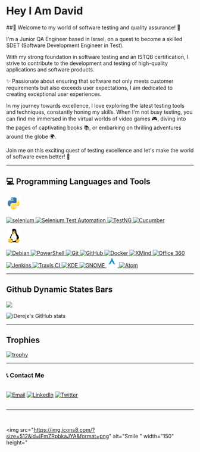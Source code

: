# Hey I Am David

##🌟 Welcome to my world of software       testing and quality assurance! 🌟

 I'm a Junior QA Engineer based in       Israel, on a quest to become a skilled  SDET (Software Development Engineer in  Test). 

 With my strong foundation in software   testing and an ISTQB certification, I   strive to contribute to the development and testing of high-quality             applications and software products.


✨ Passionate about ensuring that software not only meets customer requirements but also exceeds user expectations, 
I am dedicated to creating exceptional user experiences.

 In my journey towards excellence, I     love exploring the latest testing tools 
 and techniques, constantly honing my  skills. When I'm not busy testing, you can find me immersed in the virtual worlds of video games 🎮, diving into the pages of captivating books 📚, or embarking on thrilling adventures around the globe 🌍.

Join me on this exciting quest of testing excellence and let's make the world of software even better! 🚀

<hr>

## 💻 Programming  Languages and Tools

<div align="left">

<a href="https://www.python.org" target="_blank"> <img src="https://raw.githubusercontent.com/devicons/devicon/master/icons/python/python-original.svg" alt="python" width="40" height="40"/> </a> 

<a href="https://www.selenium.dev">
  <img src="https://img.icons8.com/?size=2x&id=VOnRj9vGpXV8&format=png" alt="selenium" width="30" height="30" />
</a>

<a href="https://www.selenium.dev/documentation/en/selenium_installation/installing_selenium_libraries/">
  <img src="https://img.icons8.com/?size=2x&id=WbhlkucPF3tZ&format=png" alt="Selenium Test Automation" width="30" height="30" />
</a>

<a href="https://testng.org">
  <img src="https://img.icons8.com/color/48/000000/test-tube-rack.png" alt="TestNG" width="30" height="30"/>
</a>

<a href="https://cucumber.io">
  <img src="https://img.icons8.com/color/48/000000/cucumber.png" alt="Cucumber" width="30" height="30"/>
</a>

<a href="https://www.linux.org/" target="_blank"> <img src="https://raw.githubusercontent.com/devicons/devicon/master/icons/linux/linux-original.svg" alt="linux" width="40" height="40"/> </a>

<a href="https://www.debian.org/">
  <img src="https://img.icons8.com/color/48/000000/debian.png" alt="Debian" width="30" height="30"/>
</a>

<a href="https://docs.microsoft.com/en-us/powershell/">
  <img src="https://img.icons8.com/color/48/000000/powershell.png" alt="PowerShell" width="30" height="30"/>
</a>

<a href="https://git-scm.com">
  <img src="https://img.icons8.com/color/48/000000/git.png" alt="Git" width="30" height="30" />
</a>

<a href="https://github.com">
  <img src="https://img.icons8.com/color/48/000000/github.png" alt="GitHub" width="30" height="30" />
</a>

<a href="https://www.docker.com">
  <img src="https://img.icons8.com/color/48/000000/docker.png" alt="Docker" width="30" height="30"/>
</a>

<a href="https://www.xmind.net">
  <img src="https://raw.githubusercontent.com/edent/SuperTinyIcons/master/images/svg/xmind.svg" alt="XMind" width="30" height="30"/>
</a>

<a href="https://www.office.com">
  <img src="https://raw.githubusercontent.com/edent/SuperTinyIcons/master/images/svg/office365.svg" alt="Office 360" width="30" height="30"/>
</a>

<a href="https://www.jenkins.io">
  <img src="https://raw.githubusercontent.com/edent/SuperTinyIcons/master/images/svg/jenkins.svg" alt="Jenkins" width="30" height="30"/>
</a>

<a href="https://travis-ci.org">
  <img src="https://raw.githubusercontent.com/edent/SuperTinyIcons/master/images/svg/travisci.svg" alt="Travis CI" width="30" height="30"/>
</a>

<a href="https://kde.org">
  <img src="https://raw.githubusercontent.com/edent/SuperTinyIcons/master/images/svg/kde.svg" alt="KDE" width="30" height="30"/>
</a>

<a href="https://www.gnome.org">
  <img src="https://raw.githubusercontent.com/edent/SuperTinyIcons/master/images/svg/gnome.svg" alt="GNOME" width="30" height="30"/>
</a>

<a href="https://archlinux.org">
  <img src="https://raw.githubusercontent.com/edent/SuperTinyIcons/master/images/svg/archlinux.svg" alt="Arch Linux" width="30" height="30"/>
</a>

<a href="https://git-scm.com">
  <img src="https://github.com/iDereje/iDereje.github.io/blob/main/icons/icons/atom.svg" alt="Atom" width="30" height="30" />
</a>

</div>

<hr>

## Github Dynamic States Bars
 
 <a href=""> <img align="center" src="https://github-readme-stats-sigma-five.vercel.app/api/top-langs/?username=iDereje&theme=react&line_height=40&hide=css"/> </a>
 <br>
 

 
 ![iDereje's GitHub stats](https://github-readme-stats.vercel.app/api?username=iDereje&rank_icon=github&theme=radical)
 
 <hr>
 
## Trophies

 
  [![trophy](https://github-profile-trophy.vercel.app/?username=iDereje)](https://github.com/iDereje/github-profile-trophy)
  
 
<hr>
 
 
### 📞 Contact Me 
 
<br>

<div align="left">
  <a href="mailto:david.dereje@gmail.com"><img src="https://img.icons8.com/color/48/000000/gmail.png" alt="Email" width="40" height="40"/></a>
  <a href="https://www.linkedin.com/in/daviddereje/"><img src="https://img.icons8.com/color/48/000000/linkedin.png" alt="LinkedIn" width="40" height="40"/></a>
  <a href="https://twitter.com/david_dereje"><img src="https://img.icons8.com/color/48/000000/twitter.png" alt="Twitter" width="40" height="40"/></a>
</div>
 
 <br>
 <hr>
  <br>

<span>  <img src="https://img.icons8.com/?size=512&id=IFmZRpbkaJYA&format=png" alt="Smile " width="150" height="